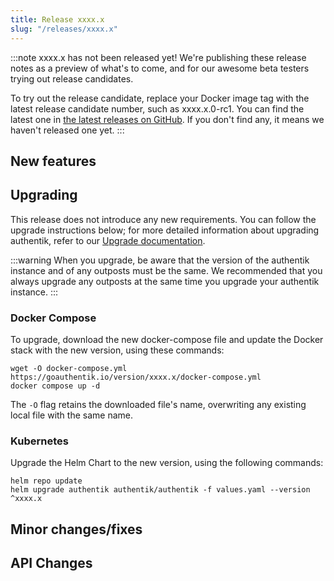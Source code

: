 ```yaml
---
title: Release xxxx.x
slug: "/releases/xxxx.x"
---
```


:::note
xxxx.x has not been released yet! We're publishing these release notes as a preview of what's to come, and for our awesome beta testers trying out release candidates.

To try out the release candidate, replace your Docker image tag with the latest release candidate number, such as xxxx.x.0-rc1. You can find the latest one in [the latest releases on GitHub](https://github.com/goauthentik/authentik/releases). If you don't find any, it means we haven't released one yet.
:::

<!-- ## Breaking changes -->

## New features

## Upgrading

This release does not introduce any new requirements. You can follow the upgrade instructions below; for more detailed information about upgrading authentik, refer to our [Upgrade documentation](../install-config/upgrade.mdx).

:::warning
When you upgrade, be aware that the version of the authentik instance and of any outposts must be the same. We recommended that you always upgrade any outposts at the same time you upgrade your authentik instance.
:::

### Docker Compose

To upgrade, download the new docker-compose file and update the Docker stack with the new version, using these commands:

```shell
wget -O docker-compose.yml https://goauthentik.io/version/xxxx.x/docker-compose.yml
docker compose up -d
```

The `-O` flag retains the downloaded file's name, overwriting any existing local file with the same name.

### Kubernetes

Upgrade the Helm Chart to the new version, using the following commands:

```shell
helm repo update
helm upgrade authentik authentik/authentik -f values.yaml --version ^xxxx.x
```

## Minor changes/fixes

<!-- _Insert the output of `make gen-changelog` here_ -->

## API Changes

<!-- _Insert output of `make gen-diff` here_ -->
